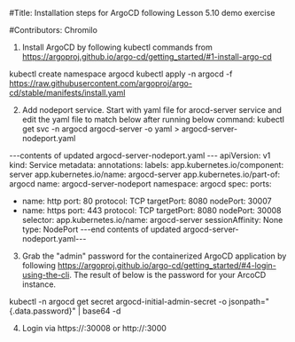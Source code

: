 #Title: Installation steps for ArgoCD following Lesson 5.10 demo exercise

#Contributors: Chromilo

1. Install ArgoCD by following kubectl commands from  https://argoproj.github.io/argo-cd/getting_started/#1-install-argo-cd

kubectl create namespace argocd
kubectl apply -n argocd -f https://raw.githubusercontent.com/argoproj/argo-cd/stable/manifests/install.yaml

2. Add nodeport service. Start with yaml file for arocd-server service and edit the yaml file to match below after running below command: 
kubectl get svc -n argocd argocd-server -o yaml > argocd-server-nodeport.yaml 

---contents of updated argocd-server-nodeport.yaml ---
apiVersion: v1
kind: Service
metadata:
  annotations:
  labels:
    app.kubernetes.io/component: server
    app.kubernetes.io/name: argocd-server
    app.kubernetes.io/part-of: argocd
  name: argocd-server-nodeport
  namespace: argocd
spec:
  ports:
  - name: http
    port: 80
    protocol: TCP
    targetPort: 8080
    nodePort: 30007
  - name: https
    port: 443
    protocol: TCP
    targetPort: 8080
    nodePort: 30008
  selector:
    app.kubernetes.io/name: argocd-server
  sessionAffinity: None
  type: NodePort
  ---end contents of updated argocd-server-nodeport.yaml---
  
  3. Grab the "admin" password for the containerized ArgoCD application by following https://argoproj.github.io/argo-cd/getting_started/#4-login-using-the-cli. The result of below is the password for your ArcoCD instance.
  
  kubectl -n argocd get secret argocd-initial-admin-secret -o jsonpath="{.data.password}" | base64 -d
  
  4. Login via https://<vagrant IP>:30008 or http://<vagrant IP>:3000